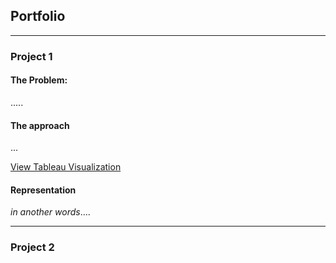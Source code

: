 ## Portfolio

---

### Project 1

#### The Problem:
.....

#### The approach
...

[View Tableau Visualization]([https://public.tableau.com/views/BirthDatayear-births/Sheet32?:language=en-US&:display_count=n&:origin=viz_share_link])


#### Representation
*in another words*....

---

### Project 2

